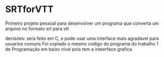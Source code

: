 # SRTforVTT
Primeiro projeto pessoal para desenvolver um programa que converta um arquivo no formato srt para vtt

decisões: sera feito em C, e pode usar uma interface mais agradavel para usuarios comuns
Foi copiado o mesmo codigo do programa do trabalho 1 de Programação em baixo nivel pois tem 
a inteerface grafica
